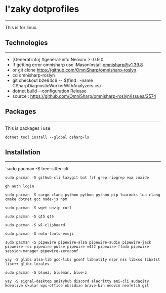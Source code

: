 # I'zaky dotprofiles

<hr>

This is for linux.

## Technologies

<hr>

- [General info] #general-info
  Neovim >=0.9.0
- If getting error omnisharp use :MasonInstall omnisharp@v1.39.8
- or git clone https://github.com/OmniSharp/omnisharp-roslyn
- cd omnisharp-roslyn
- git checkout b2e64c6 -- $(find . -name CSharpDiagnosticWorkerWithAnalyzers.cs)
- dotnet build --configuration Release
- source : https://github.com/OmniSharp/omnisharp-roslyn/issues/2574

## Packages

<hr>
This is packages i use

`dotnet tool install --global csharp-ls`

## Installation

<hr>
`sudo pacman -S tree-sitter-cli`

`sudo pacman -S github-cli lazygit bat fzf grep ripgrep exa zoxide`

`gh auth login`

`sudo pacman -S cargo clang python python python-pip luarocks lua clang cmake dotnet gcc node-js npm`

`sudo pacman -S wget unzip curl `

`sudo pacman -S qt5 qt6`

`sudo pacman -S wl-clipboard`

`sudo pacman -S noto-fonts-emoji`

`sudo pacman -S pipewire pipewire-alsa pipewire-audio pipewire-jack pipweire-roc pipewire-pulse pipewire-v4l2 pipewire-ffado pipewire-session-manager pipewire-zeroconf`

`yay -S glibc alsa-lib gcc-libs gconf libnotify nspr nss libxss libxtst libc++ glibc-locales`

`sudo pacman -S bluez, blueman, blue-z`

`yay -S signal-desktop unityhub discord alacritty ani-cli audacity kdenlive okular wps-office obsidian brave-bin neovim neofetch git`

